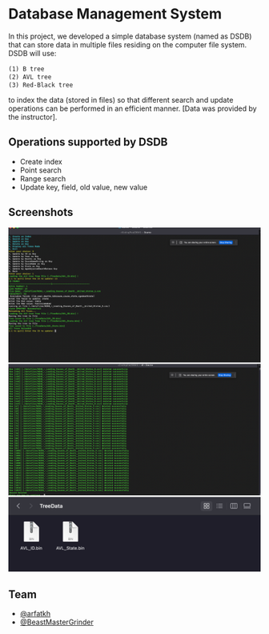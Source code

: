 
# Database Management System 

In this project, we developed a simple database system (named as DSDB) that can store data in multiple files residing on the computer file system. 
DSDB will use:

    (1) B tree
    (2) AVL tree 
    (3) Red-Black tree

to index the data (stored in files) so that different search and update operations can be performed in an efficient manner. [Data was provided by the instructor].






## Operations supported by DSDB

- Create index
- Point search
- Range search
- Update key, field, old value, new value





## Screenshots

 <img src="https://github.com/arfatkh/DBMS/blob/main/imgs/1.png" width="800" height="auto">
 <img src="https://github.com/arfatkh/DBMS/blob/main/imgs/3.png" width="800" height="auto">
  <img src="https://github.com/arfatkh/DBMS/blob/main/imgs/2.png" width="800" height="auto">


## Team

- [@arfatkh](https://www.github.com/arfatkh)
- [@BeastMasterGrinder](https://www.github.com/BeastMasterGrinder)
